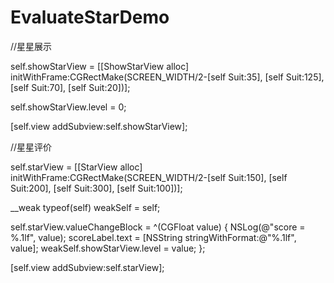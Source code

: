 # EvaluateStarDemo

//星星展示

self.showStarView = [[ShowStarView alloc] initWithFrame:CGRectMake(SCREEN_WIDTH/2-[self Suit:35], [self Suit:125], [self Suit:70], [self Suit:20])];

self.showStarView.level = 0;

[self.view addSubview:self.showStarView];
    
//星星评价

self.starView = [[StarView alloc] initWithFrame:CGRectMake(SCREEN_WIDTH/2-[self Suit:150], [self Suit:200], [self Suit:300], [self Suit:100])];

__weak typeof(self) weakSelf = self;

self.starView.valueChangeBlock = ^(CGFloat value) {
    NSLog(@"score = %.1lf", value);
    scoreLabel.text = [NSString stringWithFormat:@"%.1lf", value];
    weakSelf.showStarView.level = value;
 };
 
 [self.view addSubview:self.starView];
